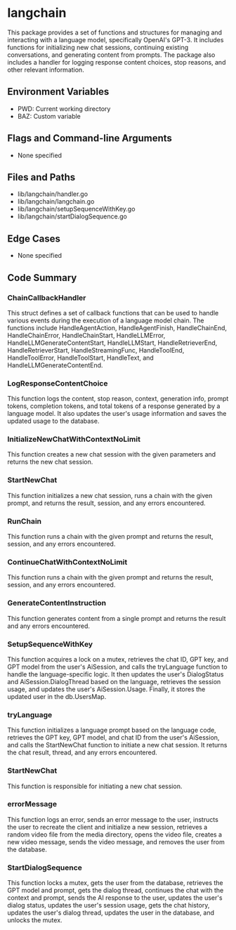 # langchain

This package provides a set of functions and structures for managing and interacting with a language model, specifically OpenAI's GPT-3. It includes functions for initializing new chat sessions, continuing existing conversations, and generating content from prompts. The package also includes a handler for logging response content choices, stop reasons, and other relevant information.

## Environment Variables

- PWD: Current working directory
- BAZ: Custom variable

## Flags and Command-line Arguments

- None specified

## Files and Paths

- lib/langchain/handler.go
- lib/langchain/langchain.go
- lib/langchain/setupSequenceWithKey.go
- lib/langchain/startDialogSequence.go

## Edge Cases

- None specified

## Code Summary

### ChainCallbackHandler

This struct defines a set of callback functions that can be used to handle various events during the execution of a language model chain. The functions include HandleAgentAction, HandleAgentFinish, HandleChainEnd, HandleChainError, HandleChainStart, HandleLLMError, HandleLLMGenerateContentStart, HandleLLMStart, HandleRetrieverEnd, HandleRetrieverStart, HandleStreamingFunc, HandleToolEnd, HandleToolError, HandleToolStart, HandleText, and HandleLLMGenerateContentEnd.

### LogResponseContentChoice

This function logs the content, stop reason, context, generation info, prompt tokens, completion tokens, and total tokens of a response generated by a language model. It also updates the user's usage information and saves the updated usage to the database.

### InitializeNewChatWithContextNoLimit

This function creates a new chat session with the given parameters and returns the new chat session.

### StartNewChat

This function initializes a new chat session, runs a chain with the given prompt, and returns the result, session, and any errors encountered.

### RunChain

This function runs a chain with the given prompt and returns the result, session, and any errors encountered.

### ContinueChatWithContextNoLimit

This function runs a chain with the given prompt and returns the result, session, and any errors encountered.

### GenerateContentInstruction

This function generates content from a single prompt and returns the result and any errors encountered.

### SetupSequenceWithKey

This function acquires a lock on a mutex, retrieves the chat ID, GPT key, and GPT model from the user's AiSession, and calls the tryLanguage function to handle the language-specific logic. It then updates the user's DialogStatus and AiSession.DialogThread based on the language, retrieves the session usage, and updates the user's AiSession.Usage. Finally, it stores the updated user in the db.UsersMap.

### tryLanguage

This function initializes a language prompt based on the language code, retrieves the GPT key, GPT model, and chat ID from the user's AiSession, and calls the StartNewChat function to initiate a new chat session. It returns the chat result, thread, and any errors encountered.

### StartNewChat

This function is responsible for initiating a new chat session.

### errorMessage

This function logs an error, sends an error message to the user, instructs the user to recreate the client and initialize a new session, retrieves a random video file from the media directory, opens the video file, creates a new video message, sends the video message, and removes the user from the database.

### StartDialogSequence

This function locks a mutex, gets the user from the database, retrieves the GPT model and prompt, gets the dialog thread, continues the chat with the context and prompt, sends the AI response to the user, updates the user's dialog status, updates the user's session usage, gets the chat history, updates the user's dialog thread, updates the user in the database, and unlocks the mutex.

